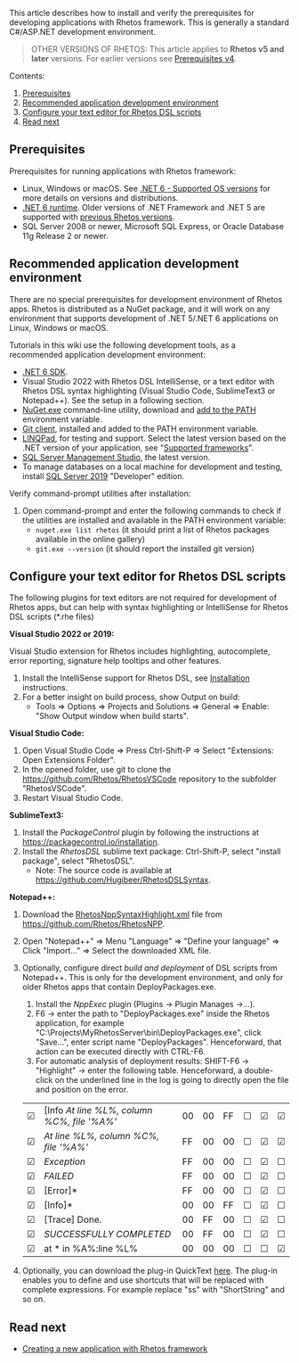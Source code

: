 This article describes how to install and verify the prerequisites for developing applications with Rhetos framework. This is generally a standard C#/ASP.NET development environment.

> OTHER VERSIONS OF RHETOS:
This article applies to **Rhetos v5 and later** versions.
For earlier versions see [Prerequisites v4](Prerequisites-v4).

Contents:

1. [Prerequisites](#prerequisites)
2. [Recommended application development environment](#recommended-application-development-environment)
3. [Configure your text editor for Rhetos DSL scripts](#configure-your-text-editor-for-rhetos-dsl-scripts)
4. [Read next](#read-next)

## Prerequisites

Prerequisites for running applications with Rhetos framework:

* Linux, Windows or macOS.
  See [.NET 6 - Supported OS versions](https://github.com/dotnet/core/blob/main/release-notes/6.0/supported-os.md) for more details on versions and distributions.
* [.NET 6 runtime](https://dotnet.microsoft.com/en-us/download).
  Older versions of .NET Framework and .NET 5 are supported with [previous Rhetos versions](Previous-releases).
* SQL Server 2008 or newer, Microsoft SQL Express, or Oracle Database 11g Release 2 or newer.

## Recommended application development environment

There are no special prerequisites for development environment of Rhetos apps.
Rhetos is distributed as a NuGet package, and it will work on any environment
that supports development of .NET 5/.NET 6 applications on Linux, Windows or macOS.

Tutorials in this wiki use the following development tools, as a recommended application development environment:

* [.NET 6 SDK](https://dotnet.microsoft.com/en-us/download).
* Visual Studio 2022 with Rhetos DSL IntelliSense, or a text editor with Rhetos DSL syntax highlighting (Visual Studio Code, SublimeText3 or Notepad++). See the setup in a following section.
* [NuGet.exe](https://www.nuget.org/downloads) command-line utility, download and [add to the PATH](https://www.howtogeek.com/118594/how-to-edit-your-system-path-for-easy-command-line-access/) environment variable.
* [Git client](https://gitforwindows.org), installed and added to the PATH environment variable.
* [LINQPad](https://www.linqpad.net), for testing and support.
  Select the latest version based on the .NET version of your application,
  see "[Supported frameworks](https://www.linqpad.net/Download.aspx)".
* [SQL Server Management Studio](https://docs.microsoft.com/en-us/sql/ssms/download-sql-server-management-studio-ssms), the latest version.
* To manage databases on a local machine for development and testing, install [SQL Server 2019](https://www.microsoft.com/en-us/sql-server/sql-server-downloads) "Developer" edition.

Verify command-prompt utilities after installation:

1. Open command-prompt and enter the following commands to check if the utilities are installed and available in the PATH environment variable:
    * `nuget.exe list rhetos` (it should print a list of Rhetos packages available in the online gallery)
    * `git.exe --version` (it should report the installed git version)

## Configure your text editor for Rhetos DSL scripts

The following plugins for text editors are not required for development of Rhetos apps,
but can help with syntax highlighting or IntelliSense for Rhetos DSL scripts (*.rhe files)

**Visual Studio 2022 or 2019:**

Visual Studio extension for Rhetos includes highlighting, autocomplete, error reporting, signature help tooltips and other features.

1. Install the IntelliSense support for Rhetos DSL, see [Installation](https://github.com/Rhetos/LanguageServices#installation) instructions.
2. For a better insight on build process, show Output on build:
   * Tools => Options => Projects and Solutions => General => Enable: "Show Output window when build starts".

**Visual Studio Code:**

1. Open Visual Studio Code => Press Ctrl-Shift-P => Select "Extensions: Open Extensions Folder".
2. In the opened folder, use git to clone the <https://github.com/Rhetos/RhetosVSCode> repository to the subfolder "RhetosVSCode".
3. Restart Visual Studio Code.

**SublimeText3:**

1. Install the *PackageControl* plugin by following the instructions at <https://packagecontrol.io/installation>.
2. Install the *RhetosDSL* sublime text package: Ctrl-Shift-P, select "install package", select "RhetosDSL".
    * Note: The source code is available at <https://github.com/Hugibeer/RhetosDSLSyntax>.

**Notepad++:**

1. Download the [RhetosNppSyntaxHighlight.xml](https://raw.githubusercontent.com/Rhetos/RhetosNPP/master/RhetosNppSyntaxHighlight.xml)
   file from <https://github.com/Rhetos/RhetosNPP>.
2. Open "Notepad++" => Menu "Language" => "Define your language" => Click "Import..." => Select the downloaded XML file.
3. Optionally, configure direct *build and deployment* of DSL scripts from Notepad++. This is only for the development environment, and only for older Rhetos apps that contain DeployPackages.exe.
   1. Install the *NppExec* plugin (Plugins -> Plugin Manages ->...).
   2. F6 -> enter the path to "DeployPackages.exe" inside the Rhetos application, for example
      "C:\Projects\MyRhetosServer\bin\DeployPackages.exe", click "Save...", enter script name "DeployPackages".
      Henceforward, that action can be executed directly with CTRL-F6.
   3. For automatic analysis of deployment results: SHIFT-F6 -> "Highlight" -> enter the following table.
      Henceforward, a double-click on the underlined line in the log is going to directly open the file and position on the error.

    |    |     |     |     |     |     |     |     |
    |--- | --- | --- | --- | --- | --- | --- | --- |
    | ☑ |[Info *At line %L%, column %C%, file '%A%'* | 00 | 00 | FF | ☐ | ☑ | ☑ |
    | ☑ |*At line %L%, column %C%, file '%A%'* | FF | 00 | 00 | ☐ | ☑ | ☑ |
    | ☑ |*Exception* | FF | 00 | 00 | ☐ | ☑ | ☐ |
    | ☑ | *FAILED* | FF | 00 | 00 | ☐ | ☑ | ☐ |
    | ☑ | [Error]* | FF | 00 | 00 | ☐ | ☑ | ☐ |
    | ☑ | [Info]* | 00 | 00 | FF | ☐ | ☑ | ☐ |
    | ☑ | [Trace] Done. | 00 | FF | 00 | ☐ | ☑ | ☐ |
    | ☑ |*SUCCESSFULLY COMPLETED* | 00 | FF | 00 | ☐ | ☑ | ☐ |
    | ☑ | at * in %A%:line %L% | 00 | 00 | 00 | ☐ | ☐ | ☑ |

4. Optionally, you can download the plug-in QuickText [here](https://sourceforge.net/projects/quicktext/?source=dlp).
   The plug-in enables you to define and use shortcuts that will be replaced with complete expressions.
   For example replace "ss" with "ShortString" and so on.

## Read next

* [Creating a new application with Rhetos framework](Creating-a-new-application-with-Rhetos-framework)
